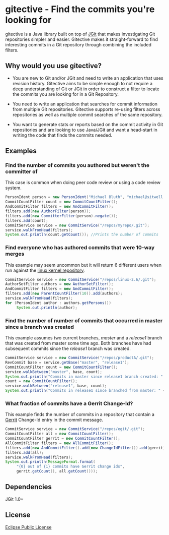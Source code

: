 # gitective - Find the commits you're looking for

gitective is a Java library built on top of [JGit](http://www.eclipse.org/jgit) that makes investigating Git repositories simpler and easier.  Gitective makes it straight-forward to find interesting commits in a Git repository through combining the included filters.

## Why would you use gitective?

  * You are new to Git and/or JGit and need to write an application that uses revision history.  Gitective aims to be simple enough to not require a deep understanding of Git or JGit in order to construct a filter to locate the commits you are looking for in a Git Repository.

  * You need to write an application that searches for commit information from multiple Git repositories.  Gitective supports re-using filters across repositories as well as multiple commit searches of the same repository.

  * You want to generate stats or reports based on the commit activity in Git repositories and are looking to use Java/JGit and want a head-start in writing the code that finds the commits needed.

## Examples

### Find the number of commits you authored but weren't the committer of
This case is common when doing peer code review or using a code review system.

```java
PersonIdent person = new PersonIdent("Michael Bluth", "michael@sitwell.com");
CommitCountFilter count = new CommitCountFilter();
AndCommitFilter filters = new AndCommitFilter();
filters.add(new AuthorFilter(person));
filters.add(new CommitterFilter(person).negate());
filters.add(count);
CommitService service = new CommitService("/repos/myrepo/.git"); 
service.walkFromHead(filters);
System.out.println(count.getCount()); //Prints the number of commits
```

### Find everyone who has authored commits that were 10-way merges
This example may seem uncommon but it will return 6 different users when run against the [linux kernel repository](http://git.kernel.org/?p=linux/kernel/git/torvalds/linux-2.6.git;a=summary).

```java
CommitService service = new CommitService("/repos/linux-2.6/.git"); 
AuthorSetFilter authors = new AuthorSetFilter();
AndCommitFilter filters = new AndCommitFilter();
filters.add(new ParentCountFilter(10)).add(authors);
service.walkFromHead(filters);
for (PersonIdent author : authors.getPersons())
     System.out.println(author);
```

### Find the number of number of commits that occurred in master since a branch was created
This example assumes two current branches,  _master_ and a  _release1_ branch that was created from master some time ago. Both branches have had subsequent commits since the _release1_ branch was created.

```java
CommitService service = new CommitService("/repos/productA/.git");
RevCommit base = service.getBase("master", "release1");
CommitCountFilter count = new CommitCountFilter();
service.walkBetween("master", base, count);
System.out.println("Commits in master since release1 branch created: " + count.getCount());
count = new CommitCountFilter();
service.walkBetween("release1", base, count);
System.out.println("Commits in release1 since branched from master: " + count.getCount());
```

### What fraction of commits have a Gerrit Change-Id?
This example finds the number of commits in a repository that contain a [Gerrit](http://code.google.com/p/gerrit/) Change-Id entry in the commit message.

```java
CommitService service = new CommitService("/repos/egit/.git");
CommitCountFilter all = new CommitCountFilter();
CommitCountFilter gerrit = new CommitCountFilter();
AllCommitFilter filters = new AllCommitFilter();
filters.add(new AndCommitFilter().add(new ChangeIdFilter()).add(gerrit));
filters.add(all);
service.walkFromHead(filters);
System.out.println(MessageFormat.format(
     "{0} out of {1} commits have Gerrit change ids",
     gerrit.getCount(),	all.getCount()));
```

## Dependencies

JGit 1.0+

## License

[Eclipse Public License](http://www.eclipse.org/legal/epl-v10.html)
